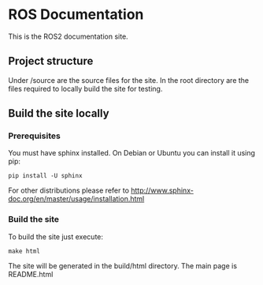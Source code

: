 ROS Documentation
=================


This is the ROS2 documentation site.


## Project structure

Under /source are the source files for the site.
In the root directory are the files required to locally build the site for testing.


## Build the site locally

### Prerequisites

You must have sphinx installed. On Debian or Ubuntu you can install it using pip:

```
pip install -U sphinx
```

For other distributions please refer to http://www.sphinx-doc.org/en/master/usage/installation.html


### Build the site

To build the site just execute:

```
make html
```

The site will be generated in the build/html directory. The main page is README.html
